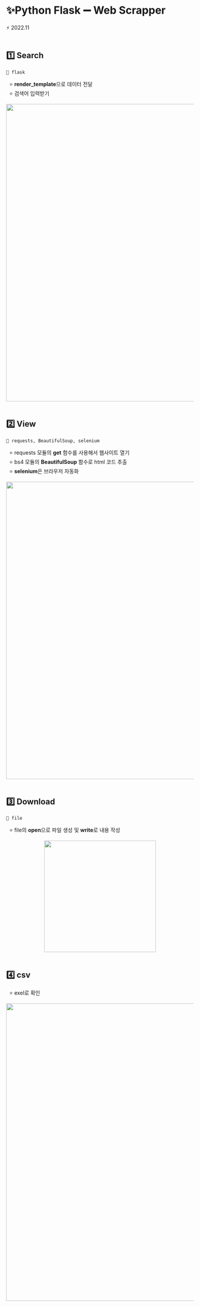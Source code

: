 # ✨Python Flask ➖ Web Scrapper
⚡ 2022.11
<br /><br />

## 1️⃣ Search<br/>
```git
📌 flask
```
&nbsp;&nbsp;⭐ <strong>render_template</strong>으로 데이터 전달<br />
&nbsp;&nbsp;⭐ 검색어 입력받기 <br />
<div align="center">
      <img src="https://user-images.githubusercontent.com/96722691/205358464-583d3ecd-ce05-44ad-ae4f-bb566e7bc78f.png"  width="800" >
</div>
<br />

## 2️⃣ View<br/>
```git
📌 requests, BeautifulSoup, selenium
```
&nbsp;&nbsp;⭐ requests 모듈의 <strong>get</strong> 함수를 사용해서 웹사이트 열기 <br />
&nbsp;&nbsp;⭐ bs4 모듈의 <strong>BeautifulSoup</strong> 함수로 html 코드 추출<br />
&nbsp;&nbsp;⭐ <strong>selenium</strong>은 브라우저 자동화<br />
<div align="center">
      <img src="https://user-images.githubusercontent.com/96722691/205358514-7583bf7b-11ed-4852-9e52-7e6d6694365a.png"  width="800" >
</div>
<br />

## 3️⃣ Download <br/>
```git
📌 file
```
&nbsp;&nbsp;⭐ file의 <strong>open</strong>으로 파일 생성 및 <strong>write</strong>로 내용 작성<br />
<div align="center">
      <img src="https://user-images.githubusercontent.com/96722691/205358552-870596f7-ca25-4535-abde-9a39a9a356da.png"  width="300" >
</div>
<br />

## 4️⃣ csv <br/>
&nbsp;&nbsp;⭐ exel로 확인<br />
<div align="center">
      <img src="https://user-images.githubusercontent.com/96722691/205358569-ef0aad2d-d9c6-495f-ba56-4e5efee2eac3.png"  width="800" >
</div>
<br />
